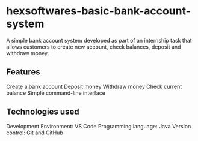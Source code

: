 # hexsoftwares-basic-bank-account-system
A simple bank account system developed as part of an internship task that allows customers to create new account, check balances, deposit and withdraw money.

## Features
Create a bank account
Deposit money
Withdraw money
Check current balance
Simple command-line interface

## Technologies used
Development Environment: VS Code
Programming language: Java
Version control: Git and GitHub

